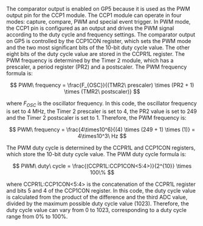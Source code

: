 The comparator output is enabled on GP5 because it is used as the PWM output pin for the CCP1 module. The CCP1 module can operate in four modes: capture, compare, PWM and special event trigger. In PWM mode, the CCP1 pin is configured as an output and drives the PWM signal according to the duty cycle and frequency settings. The comparator output on GP5 is controlled by the CCP1CON register, which sets the PWM mode and the two most significant bits of the 10-bit duty cycle value. The other eight bits of the duty cycle value are stored in the CCPR1L register. The PWM frequency is determined by the Timer 2 module, which has a prescaler, a period register (PR2) and a postscaler. The PWM frequency formula is:

$$
PWM\ frequency = \frac{F_{OSC}}{(TMR2\ prescaler) \times (PR2 + 1) \times (TMR2\ postscaler)}
$$

where $F_{OSC}$ is the oscillator frequency. In this code, the oscillator frequency is set to 4 MHz, the Timer 2 prescaler is set to 4, the PR2 value is set to 249 and the Timer 2 postscaler is set to 1. Therefore, the PWM frequency is:

$$
PWM\ frequency = \frac{4\times10^6}{(4) \times (249 + 1) \times (1)} = 4\times10^3\ Hz
$$

The PWM duty cycle is determined by the CCPR1L and CCP1CON registers, which store the 10-bit duty cycle value. The PWM duty cycle formula is:

$$
PWM\ duty\ cycle = \frac{(CCPR1L:CCP1CON<5:4>)}{2^{10}} \times 100\%
$$

where CCPR1L:CCP1CON<5:4> is the concatenation of the CCPR1L register and bits 5 and 4 of the CCP1CON register. In this code, the duty cycle value is calculated from the product of the difference and the third ADC value, divided by the maximum possible duty cycle value (1023). Therefore, the duty cycle value can vary from 0 to 1023, corresponding to a duty cycle range from 0% to 100%.
